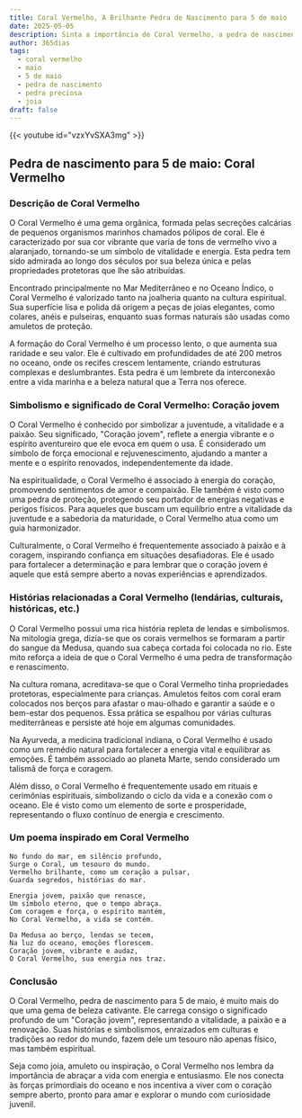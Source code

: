 ```yaml
---
title: Coral Vermelho, A Brilhante Pedra de Nascimento para 5 de maio
date: 2025-05-05
description: Sinta a importância de Coral Vermelho, a pedra de nascimento de 5 de maio que simboliza Coração jovem. Deixe que sua beleza e significado iluminem seu dia.
author: 365dias
tags:
  - coral vermelho
  - maio
  - 5 de maio
  - pedra de nascimento
  - pedra preciosa
  - joia
draft: false
---
```


{{< youtube id="vzxYvSXA3mg" >}}

## Pedra de nascimento para 5 de maio: Coral Vermelho

### Descrição de Coral Vermelho

O Coral Vermelho é uma gema orgânica, formada pelas secreções calcárias de pequenos organismos marinhos chamados pólipos de coral. Ele é caracterizado por sua cor vibrante que varia de tons de vermelho vivo a alaranjado, tornando-se um símbolo de vitalidade e energia. Esta pedra tem sido admirada ao longo dos séculos por sua beleza única e pelas propriedades protetoras que lhe são atribuídas.

Encontrado principalmente no Mar Mediterrâneo e no Oceano Índico, o Coral Vermelho é valorizado tanto na joalheria quanto na cultura espiritual. Sua superfície lisa e polida dá origem a peças de joias elegantes, como colares, anéis e pulseiras, enquanto suas formas naturais são usadas como amuletos de proteção.

A formação do Coral Vermelho é um processo lento, o que aumenta sua raridade e seu valor. Ele é cultivado em profundidades de até 200 metros no oceano, onde os recifes crescem lentamente, criando estruturas complexas e deslumbrantes. Esta pedra é um lembrete da interconexão entre a vida marinha e a beleza natural que a Terra nos oferece.

### Simbolismo e significado de Coral Vermelho: Coração jovem

O Coral Vermelho é conhecido por simbolizar a juventude, a vitalidade e a paixão. Seu significado, "Coração jovem", reflete a energia vibrante e o espírito aventureiro que ele evoca em quem o usa. É considerado um símbolo de força emocional e rejuvenescimento, ajudando a manter a mente e o espírito renovados, independentemente da idade.

Na espiritualidade, o Coral Vermelho é associado à energia do coração, promovendo sentimentos de amor e compaixão. Ele também é visto como uma pedra de proteção, protegendo seu portador de energias negativas e perigos físicos. Para aqueles que buscam um equilíbrio entre a vitalidade da juventude e a sabedoria da maturidade, o Coral Vermelho atua como um guia harmonizador.

Culturalmente, o Coral Vermelho é frequentemente associado à paixão e à coragem, inspirando confiança em situações desafiadoras. Ele é usado para fortalecer a determinação e para lembrar que o coração jovem é aquele que está sempre aberto a novas experiências e aprendizados.

### Histórias relacionadas a Coral Vermelho (lendárias, culturais, históricas, etc.)

O Coral Vermelho possui uma rica história repleta de lendas e simbolismos. Na mitologia grega, dizia-se que os corais vermelhos se formaram a partir do sangue da Medusa, quando sua cabeça cortada foi colocada no rio. Este mito reforça a ideia de que o Coral Vermelho é uma pedra de transformação e renascimento.

Na cultura romana, acreditava-se que o Coral Vermelho tinha propriedades protetoras, especialmente para crianças. Amuletos feitos com coral eram colocados nos berços para afastar o mau-olhado e garantir a saúde e o bem-estar dos pequenos. Essa prática se espalhou por várias culturas mediterrâneas e persiste até hoje em algumas comunidades.

Na Ayurveda, a medicina tradicional indiana, o Coral Vermelho é usado como um remédio natural para fortalecer a energia vital e equilibrar as emoções. É também associado ao planeta Marte, sendo considerado um talismã de força e coragem.

Além disso, o Coral Vermelho é frequentemente usado em rituais e cerimônias espirituais, simbolizando o ciclo da vida e a conexão com o oceano. Ele é visto como um elemento de sorte e prosperidade, representando o fluxo contínuo de energia e crescimento.

### Um poema inspirado em Coral Vermelho

```
No fundo do mar, em silêncio profundo,  
Surge o Coral, um tesouro do mundo.  
Vermelho brilhante, como um coração a pulsar,  
Guarda segredos, histórias do mar.  

Energia jovem, paixão que renasce,  
Um símbolo eterno, que o tempo abraça.  
Com coragem e força, o espírito mantém,  
No Coral Vermelho, a vida se contém.  

Da Medusa ao berço, lendas se tecem,  
Na luz do oceano, emoções florescem.  
Coração jovem, vibrante e audaz,  
O Coral Vermelho, sua energia nos traz.  
```

### Conclusão

O Coral Vermelho, pedra de nascimento para 5 de maio, é muito mais do que uma gema de beleza cativante. Ele carrega consigo o significado profundo de um "Coração jovem", representando a vitalidade, a paixão e a renovação. Suas histórias e simbolismos, enraizados em culturas e tradições ao redor do mundo, fazem dele um tesouro não apenas físico, mas também espiritual.

Seja como joia, amuleto ou inspiração, o Coral Vermelho nos lembra da importância de abraçar a vida com energia e entusiasmo. Ele nos conecta às forças primordiais do oceano e nos incentiva a viver com o coração sempre aberto, pronto para amar e explorar o mundo com curiosidade juvenil.
